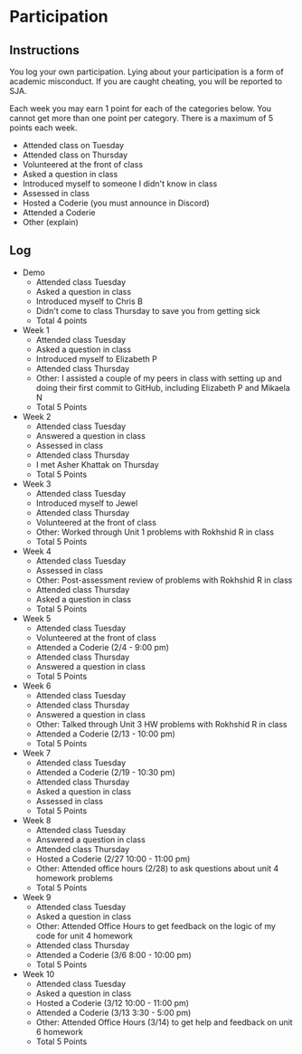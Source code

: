 Participation
=============

## Instructions ##

You log your own participation. Lying about your participation is a form of
academic misconduct. If you are caught cheating, you will be reported to SJA.

Each week you may earn 1 point for each of the categories below. You cannot get
more than one point per category. There is a maximum of 5 points each week.

+ Attended class on Tuesday
+ Attended class on Thursday
+ Volunteered at the front of class
+ Asked a question in class
+ Introduced myself to someone I didn't know in class
+ Assessed in class
+ Hosted a Coderie (you must announce in Discord)
+ Attended a Coderie
+ Other (explain)

## Log ##

- Demo
	+ Attended class Tuesday
	+ Asked a question in class
	+ Introduced myself to Chris B
	+ Didn't come to class Thursday to save you from getting sick
	+ Total 4 points
- Week 1
	+ Attended class Tuesday
	+ Asked a question in class
	+ Introduced myself to Elizabeth P
	+ Attended class Thursday
	+ Other: I assisted a couple of my peers in class with setting up and doing their first commit to GitHub, including Elizabeth P and Mikaela N
	+ Total 5 Points
- Week 2
	+ Attended class Tuesday
	+ Answered a question in class
	+ Assessed in class
	+ Attended class Thursday
	+ I met Asher Khattak on Thursday
	+ Total 5 Points
- Week 3
	+ Attended class Tuesday
	+ Introduced myself to Jewel
	+ Attended class Thursday
	+ Volunteered at the front of class
	+ Other: Worked through Unit 1 problems with Rokhshid R in class
	+ Total 5 Points
- Week 4
	+ Attended class Tuesday
	+ Assessed in class
	+ Other: Post-assessment review of problems with Rokhshid R in class
	+ Attended class Thursday
	+ Asked a question in class
	+ Total 5 Points
- Week 5
	+ Attended class Tuesday
	+ Volunteered at the front of class
	+ Attended a Coderie (2/4 - 9:00 pm)
	+ Attended class Thursday
	+ Answered a question in class
	+ Total 5 Points
- Week 6
	+ Attended class Tuesday
	+ Attended class Thursday
	+ Answered a question in class
	+ Other: Talked through Unit 3 HW problems with Rokhshid R in class
	+ Attended a Coderie (2/13 - 10:00 pm)
	+ Total 5 Points
- Week 7
	+ Attended class Tuesday
	+ Attended a Coderie (2/19 - 10:30 pm)
	+ Attended class Thursday
	+ Asked a question in class
	+ Assessed in class
	+ Total 5 Points
- Week 8
	+ Attended class Tuesday
	+ Answered a question in class
	+ Attended class Thursday
	+ Hosted a Coderie (2/27 10:00 - 11:00 pm)
	+ Other: Attended office hours (2/28) to ask questions about unit 4 homework problems
	+ Total 5 Points
- Week 9
	+ Attended class Tuesday
	+ Asked a question in class
	+ Other: Attended Office Hours to get feedback on the logic of my code for unit 4 homework
	+ Attended class Thursday
	+ Attended a Coderie (3/6 8:00 - 10:00 pm)
	+ Total 5 Points
- Week 10
	+ Attended class Tuesday
	+ Asked a question in class
	+ Hosted a Coderie (3/12 10:00 - 11:00 pm)
	+ Attended a Coderie (3/13 3:30 - 5:00 pm)
	+ Other: Attended Office Hours (3/14) to get help and feedback on unit 6 homework
	+ Total 5 Points